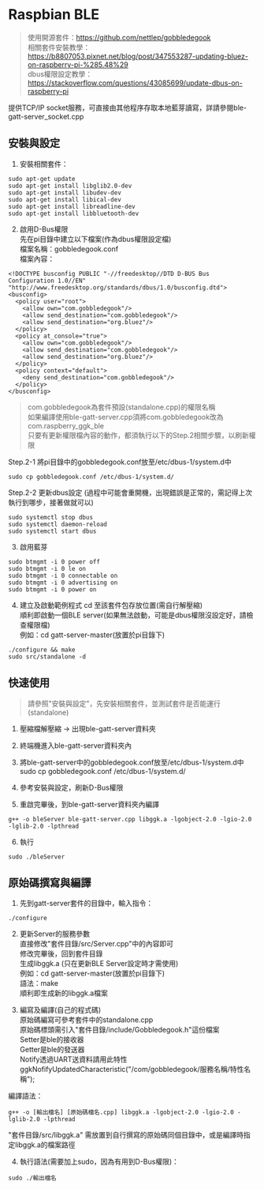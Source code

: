 # Raspbian BLE
> 使用開源套件：https://github.com/nettlep/gobbledegook </br>
> 相關套件安裝教學：https://b8807053.pixnet.net/blog/post/347553287-updating-bluez-on-raspberry-pi-%285.48%29 </br>
> dbus權限設定教學：https://stackoverflow.com/questions/43085699/update-dbus-on-raspberry-pi

提供TCP/IP socket服務，可直接由其他程序存取本地藍芽讀寫，詳請參閱ble-gatt-server_socket.cpp

## 安裝與設定
1.  安裝相關套件：
```
sudo apt-get update
sudo apt-get install libglib2.0-dev
sudo apt-get install libudev-dev
sudo apt-get install libical-dev
sudo apt-get install libreadline-dev
sudo apt-get install libbluetooth-dev
```
2. 啟用D-Bus權限</br>
先在pi目錄中建立以下檔案(作為dbus權限設定檔)</br>
檔案名稱：gobbledegook.conf</br>
檔案內容：</br>
```
<!DOCTYPE busconfig PUBLIC "-//freedesktop//DTD D-BUS Bus Configuration 1.0//EN" "http://www.freedesktop.org/standards/dbus/1.0/busconfig.dtd">
<busconfig>
  <policy user="root">
    <allow own="com.gobbledegook"/>
    <allow send_destination="com.gobbledegook"/>
    <allow send_destination="org.bluez"/>
  </policy>
  <policy at_console="true">
    <allow own="com.gobbledegook"/>
    <allow send_destination="com.gobbledegook"/>
    <allow send_destination="org.bluez"/>
  </policy>
  <policy context="default">
    <deny send_destination="com.gobbledegook"/>
  </policy>
</busconfig>
```
> com.gobbledegook為套件預設(standalone.cpp)的權限名稱</br>
> 如果編譯使用ble-gatt-server.cpp須將com.gobbledegook改為com.raspberry_ggk_ble</br>
> 只要有更新權限檔內容的動作，都須執行以下的Step.2相關步驟，以刷新權限

Step.2-1 將pi目錄中的gobbledegook.conf放至/etc/dbus-1/system.d中</br>
```
sudo cp gobbledegook.conf /etc/dbus-1/system.d/
```

Step.2-2 更新dbus設定
(過程中可能會重開機，出現錯誤是正常的，需記得上次執行到哪步，接著做就可以)
```
sudo systemctl stop dbus
sudo systemctl daemon-reload
sudo systemctl start dbus
```

3. 啟用藍芽
```
sudo btmgmt -i 0 power off
sudo btmgmt -i 0 le on
sudo btmgmt -i 0 connectable on
sudo btmgmt -i 0 advertising on
sudo btmgmt -i 0 power on
```

4. 建立及啟動範例程式
cd 至該套件包存放位置(需自行解壓縮) </br>
順利即啟動一個BLE server(如果無法啟動，可能是dbus權限沒設定好，請檢查權限檔)</br>
例如：cd gatt-server-master(放置於pi目錄下)</br>
```
./configure && make
sudo src/standalone -d
```

## 快速使用
> 請參照"安裝與設定"，先安裝相關套件，並測試套件是否能運行(standalone)

1. 壓縮檔解壓縮 -> 出現ble-gatt-server資料夾

2. 終端機進入ble-gatt-server資料夾內

3. 將ble-gatt-server中的gobbledegook.conf放至/etc/dbus-1/system.d中
sudo cp gobbledegook.conf /etc/dbus-1/system.d/

4. 參考安裝與設定，刷新D-Bus權限

5. 重啟完畢後，到ble-gatt-server資料夾內編譯
```
g++ -o bleServer ble-gatt-server.cpp libggk.a -lgobject-2.0 -lgio-2.0 -lglib-2.0 -lpthread
```

6. 執行
```
sudo ./bleServer
```

## 原始碼撰寫與編譯
1. 先到gatt-server套件的目錄中，輸入指令：
```
./configure
```

2. 更新Server的服務參數</br>
直接修改"套件目錄/src/Server.cpp"中的內容即可</br>
修改完畢後，回到套件目錄</br>
生成libggk.a (只在更新BLE Server設定時才需使用)</br>
例如：cd gatt-server-master(放置於pi目錄下)</br>
語法：make</br>
順利即生成新的libggk.a檔案

3. 編寫及編譯(自己的程式碼)</br>
原始碼編寫可參考套件中的standalone.cpp</br>
原始碼標頭需引入"套件目錄/include/Gobbledegook.h"這份檔案</br>
Setter是ble的接收器</br>
Getter是ble的發送器</br>
Notify透過UART送資料請用此特性</br>
ggkNofifyUpdatedCharacteristic("/com/gobbledegook/服務名稱/特性名稱");

編譯語法：
```
g++ -o [輸出檔名] [原始碼檔名.cpp] libggk.a -lgobject-2.0 -lgio-2.0 -lglib-2.0 -lpthread
```
"套件目錄/src/libggk.a" 需放置到自行撰寫的原始碼同個目錄中，或是編譯時指定libggk.a的檔案路徑

4. 執行語法(需要加上sudo，因為有用到D-Bus權限)：
```
sudo ./輸出檔名
```




